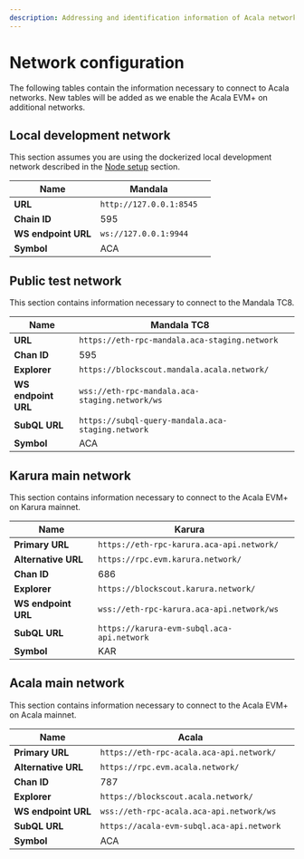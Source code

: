 ```yaml
---
description: Addressing and identification information of Acala networks.
---
```


# Network configuration

The following tables contain the information necessary to connect to Acala networks. New tables will be added as we enable the Acala EVM+ on additional networks.

## Local development network

This section assumes you are using the dockerized local development network described in the [Node setup](network-setup/local-development-network.md) section.

| **Name**            | Mandala                 |   |
| ------------------- | ----------------------- | - |
| **URL**             | `http://127.0.0.1:8545` |   |
| **Chain ID**        | 595                     |   |
| **WS endpoint URL** | `ws://127.0.0.1:9944`   |   |
| **Symbol**          | ACA                     |   |

## Public test network

This section contains information necessary to connect to the Mandala TC8.

| **Name**            | Mandala TC8                                       |   |
| ------------------- | ------------------------------------------------- | - |
| **URL**             | `https://eth-rpc-mandala.aca-staging.network`     |   |
| **Chan ID**         | 595                                               |   |
| **Explorer**        | `https://blockscout.mandala.acala.network/`       |   |
| **WS endpoint URL** | `wss://eth-rpc-mandala.aca-staging.network/ws`    |   |
| **SubQL URL**       | `https://subql-query-mandala.aca-staging.network` |   |
| **Symbol**          | ACA                                               |   |



## Karura main network

This section contains information necessary to connect to the Acala EVM+ on Karura mainnet.

| **Name**            | Karura                                     |   |
| ------------------- | ------------------------------------------ | - |
| **Primary URL**     | `https://eth-rpc-karura.aca-api.network/`  |   |
| **Alternative URL** | `https://rpc.evm.karura.network/`          |   |
| **Chan ID**         | 686                                        |   |
| **Explorer**        | `https://blockscout.karura.network/`       |   |
| **WS endpoint URL** | `wss://eth-rpc-karura.aca-api.network/ws`  |   |
| **SubQL URL**       | `https://karura-evm-subql.aca-api.network` |   |
| **Symbol**          | KAR                                        |   |



## Acala main network

This section contains information necessary to connect to the Acala EVM+ on Acala mainnet.

| **Name**            | Acala                                     |   |
| ------------------- | ----------------------------------------- | - |
| **Primary URL**     | `https://eth-rpc-acala.aca-api.network/`  |   |
| **Alternative URL** | `https://rpc.evm.acala.network/`          |   |
| **Chan ID**         | 787                                       |   |
| **Explorer**        | `https://blockscout.acala.network/`       |   |
| **WS endpoint URL** | `wss://eth-rpc-acala.aca-api.network/ws`  |   |
| **SubQL URL**       | `https://acala-evm-subql.aca-api.network` |   |
| **Symbol**          | ACA                                       |   |
